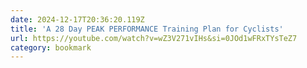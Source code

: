 ```yaml
---
date: 2024-12-17T20:36:20.119Z
title: 'A 28 Day PEAK PERFORMANCE Training Plan for Cyclists'
url: https://youtube.com/watch?v=wZ3V271vIHs&si=0JOd1wFRxTYsTeZ7
category: bookmark
---
```

